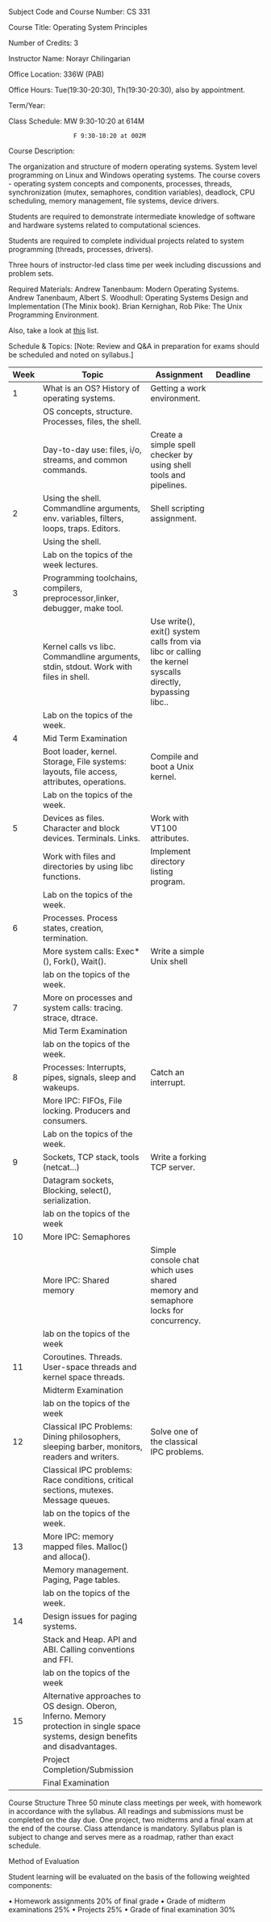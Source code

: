 Subject Code and Course Number:			CS 331

Course Title:							  Operating System Principles

Number of Credits:				      3

Instructor Name:					    Norayr Chilingarian

Office Location:			  336W (PAB)

Office Hours:					Tue(19:30-20:30), Th(19:30-20:30), also by appointment.

Term/Year: 

Class Schedule:				MW 9:30-10:20 at 614M

                      F 9:30-10:20 at 002M


Course Description:  

The organization and structure of modern operating systems. System level programming on Linux and Windows operating systems.
The course covers - operating system concepts and components, processes, threads, synchronization (mutex, semaphores, condition variables), deadlock, CPU scheduling, memory management, file systems, device drivers.

Students are required to demonstrate intermediate knowledge of software and hardware systems related to computational sciences.

Students are required to complete individual projects related to system programming (threads, processes, drivers).

Three hours of instructor-led class time per week including discussions and problem sets.


Required Materials: 
Andrew Tanenbaum: Modern Operating Systems.
Andrew Tanenbaum, Albert S. Woodhull: Operating Systems Design and Implementation (The Minix book).
Brian Kernighan, Rob Pike: The Unix Programming Environment.

Also, take a look at [this](https://github.com/operating-systems-2018/notes/blob/master/literature.md) list.


Schedule & Topics: [Note:  Review and Q&A in preparation for exams should be scheduled and noted on syllabus.]



| Week 	| Topic                                                                                                                               	| Assignment                                                                                               	| Deadline 	|   	|
|------	|-------------------------------------------------------------------------------------------------------------------------------------	|----------------------------------------------------------------------------------------------------------	|----------	|---	|
| 1    	| What is an OS? History of operating systems.                                                                                        	| Getting a work environment.                                                                              	|          	|   	|
|      	| OS concepts, structure. Processes, files, the shell.                                                                                	|                                                                                                          	|          	|   	|
|      	| Day-to-day use: files, i/o, streams, and common commands.                                                                           	| Create a simple spell checker by using shell tools and pipelines.                                        	|          	|   	|
| 2    	| Using the shell. Commandline arguments, env. variables,  filters, loops, traps. Editors.                                            	| Shell scripting assignment.                                                                              	|          	|   	|
|      	| Using the shell.                                                                                                                    	|                                                                                                          	|          	|   	|
|      	| Lab on the topics of the week lectures.                                                                                             	|                                                                                                          	|          	|   	|
| 3    	| Programming toolchains, compilers, preprocessor,linker, debugger, make tool.                                                        	|                                                                                                          	|          	|   	|
|      	| Kernel calls vs libc. Commandline arguments, stdin, stdout. Work with files in shell.                                               	| Use write(), exit() system calls from via libc or calling the kernel syscalls directly, bypassing libc.. 	|          	|   	|
|      	| Lab on the topics of the week.                                                                                                      	|                                                                                                          	|          	|   	|
| 4    	| Mid Term Examination                                                                                                                	|                                                                                                          	|          	|   	|
|      	| Boot loader, kernel. Storage, File systems: layouts, file access, attributes, operations.                                           	| Compile and boot a Unix kernel.                                                                          	|          	|   	|
|      	| Lab on the topics of the week.                                                                                                      	|                                                                                                          	|          	|   	|
| 5    	| Devices as files. Character and block devices. Terminals. Links.                                                                    	| Work with VT100 attributes.                                                                              	|          	|   	|
|      	| Work with files and directories by using libc functions.                                                                            	| Implement directory listing program.                                                                     	|          	|   	|
|      	| Lab on the topics of the week.                                                                                                      	|                                                                                                          	|          	|   	|
| 6    	| Processes. Process states, creation, termination.                                                                                   	|                                                                                                          	|          	|   	|
|      	| More system calls: Exec*(), Fork(), Wait().                                                                                         	| Write a simple Unix shell                                                                                	|          	|   	|
|      	| lab on the topics of the week.                                                                                                      	|                                                                                                          	|          	|   	|
| 7    	| More on processes and system calls: tracing. strace, dtrace.                                                                        	|                                                                                                          	|          	|   	|
|      	| Mid Term Examination                                                                                                                	|                                                                                                          	|          	|   	|
|      	| lab on the topics of the week.                                                                                                      	|                                                                                                          	|          	|   	|
| 8    	| Processes: Interrupts, pipes, signals, sleep and wakeups.                                                                           	| Catch an interrupt.                                                                                      	|          	|   	|
|      	| More IPC: FIFOs, File locking. Producers and consumers.                                                                             	|                                                                                                          	|          	|   	|
|      	| Lab on the topics of the week.                                                                                                      	|                                                                                                          	|          	|   	|
| 9    	| Sockets, TCP stack, tools (netcat...)                                                                                               	| Write a forking TCP server.                                                                              	|          	|   	|
|      	| Datagram sockets, Blocking, select(), serialization.                                                                                	|                                                                                                          	|          	|   	|
|      	| lab on the topics of the week                                                                                                       	|                                                                                                          	|          	|   	|
| 10   	| More IPC: Semaphores                                                                                                                	|                                                                                                          	|          	|   	|
|      	| More IPC: Shared memory                                                                                                             	| Simple console chat which uses shared memory and semaphore locks for concurrency.                        	|          	|   	|
|      	| lab on the topics of the week                                                                                                       	|                                                                                                          	|          	|   	|
| 11   	| Coroutines. Threads. User-space threads and kernel space threads.                                                                   	|                                                                                                          	|          	|   	|
|      	| Midterm Examination                                                                                                                 	|                                                                                                          	|          	|   	|
|      	| lab on the topics of the week                                                                                                       	|                                                                                                          	|          	|   	|
| 12   	| Classical IPC Problems: Dining philosophers, sleeping barber, monitors, readers and writers.                                        	| Solve one of the classical IPC problems.                                                                 	|          	|   	|
|      	| Classical IPC problems: Race conditions, critical sections, mutexes. Message queues.                                                	|                                                                                                          	|          	|   	|
|      	| lab on the topics of the week.                                                                                                      	|                                                                                                          	|          	|   	|
| 13   	| More IPC: memory mapped files. Malloc() and alloca().                                                                               	|                                                                                                          	|          	|   	|
|      	| Memory management. Paging, Page tables.                                                                                             	|                                                                                                          	|          	|   	|
|      	| lab on the topics of the week.                                                                                                      	|                                                                                                          	|          	|   	|
| 14   	| Design issues for paging systems.                                                                                                   	|                                                                                                          	|          	|   	|
|      	| Stack and Heap. API and ABI. Calling conventions and FFI.                                                                           	|                                                                                                          	|          	|   	|
|      	| lab on the topics of the week                                                                                                       	|                                                                                                          	|          	|   	|
| 15   	| Alternative approaches to OS design. Oberon, Inferno. Memory protection in single space systems, design benefits and disadvantages. 	|                                                                                                          	|          	|   	|
|      	| Project Completion/Submission                                                                                                       	|                                                                                                          	|          	|   	|
|      	| Final Examination                                                                                                                   	|                                                                                                          	|          	|   	|


Course Structure 
Three 50 minute class meetings per week, with homework in accordance with the syllabus. All readings and submissions must be completed on the day due. One project, two midterms and a final exam at the end of the course. Class attendance is mandatory.
Syllabus plan is subject to change and serves mere as a roadmap, rather than exact schedule.

Method of Evaluation 

Student learning will be evaluated on the basis of the following weighted components: 

• Homework assignments        20% of final grade 
• Grade of midterm examinations    25% 
• Projects                25% 
• Grade of final examination        30% 


